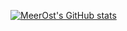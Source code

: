 [![MeerOst's GitHub stats](https://github-readme-stats.vercel.app/api?username=MeerOst&theme=tokyonight)](https://github.com/anuraghazra/github-readme-stats)
